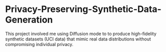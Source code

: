 # Privacy-Preserving-Synthetic-Data-Generation
This project involved me using Diffusion mode to to produce high-fidelity synthetic datasets (UCI data) that mimic real data distributions without compromising individual privacy. 
